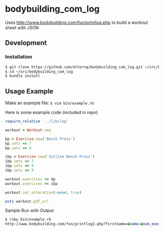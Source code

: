 # bodybuilding_com_log

Uses http://www.bodybuilding.com/fun/printlog.php to build a workout sheet with JSON

## Development

### Installation

```bash
$ git clone https://github.com/otternq/bodybuilding_com_log.git ~/src/bodybuilding_com_log
$ cd ~/src/bodybuilding_com_log
$ bundle install
```

## Usage Example

Make an example file: `$ vim bin/example.rb`

Here is some example code (included in repo)
```ruby
require_relative '../lib/log'

workout = Workout.new

bp = Exercise.new('Bench Press')
bp.sets << 7
bp.sets << 8

ibp = Exercise.new('Incline Bench Press')
ibp.sets << 7
ibp.sets << 8
ibp.sets << 9

workout.exercises << bp
workout.exercises << ibp

workout.set_alteration(:mood, true)

puts workout.pdf_url
```

Sample Run with Output
```bash
$ ruby bin/example.rb
http://www.bodybuilding.com/fun/printlog2.php?firstname=&name=&num_exercises=2&Exercise[]=Bench%20Press&Sets[]=2&Exercise[]=Incline%20Bench%20Press&Sets[]=3&mood=yes
```
